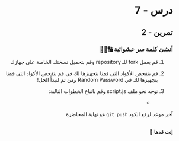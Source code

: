 <div dir="rtl">

# درس - 7

## تمرين - 2

### أنشئ كلمة سر عشوائية 🔠🔡🔢

1.  قم بعمل fork للـ repository وقم بتحميل نسختك الخاصة على جهازك
2.  قم بتفحص الأكواد التي قمنا بتجهيزها لك في قم بتفحص الأكواد التي قمنا بتجهيزها لك في Random Password ومن ثم لنبدأ الحل!
3.  توجه نحو ملف script.js وقم باتباع الخطوات التالية:

    -

آخر موعد لرفع الكود `git push` هو نهاية المحاضرة

<br>
<b>إنت قدها 💪</b>

</div>
